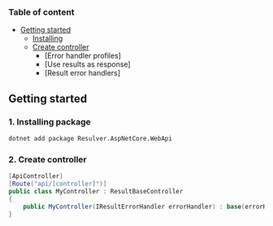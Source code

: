 ### Table of content
- [Getting started](#getting-started)
    - [Installing](#1-Installing-package)
    - [Create controller](#2-Create-Controller)
       - [Error handler profiles]
       - [Use results as response]
       - [Result error handlers] 



## Getting started
### 1. Installing package
  ```bash
  dotnet add package Resulver.AspNetCore.WebApi
  ```
  ### 2. Create controller

  ```csharp
  [ApiController]
  [Route("api/[controller]")]
  public class MyController : ResultBaseController
  {
      public MyController(IResultErrorHandler errorHandler) : base(errorHandler) {}
  }
  ```
